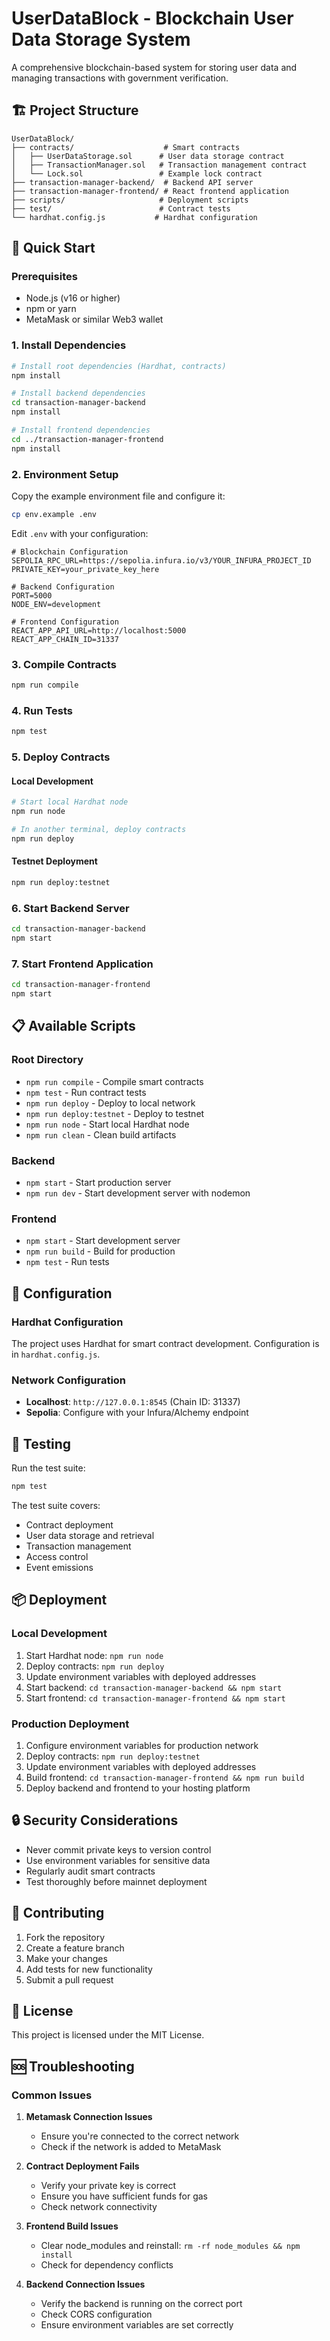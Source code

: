 # UserDataBlock - Blockchain User Data Storage System

A comprehensive blockchain-based system for storing user data and managing transactions with government verification.

## 🏗️ Project Structure

```
UserDataBlock/
├── contracts/                    # Smart contracts
│   ├── UserDataStorage.sol      # User data storage contract
│   ├── TransactionManager.sol   # Transaction management contract
│   └── Lock.sol                 # Example lock contract
├── transaction-manager-backend/  # Backend API server
├── transaction-manager-frontend/ # React frontend application
├── scripts/                     # Deployment scripts
├── test/                        # Contract tests
└── hardhat.config.js           # Hardhat configuration
```

## 🚀 Quick Start

### Prerequisites

- Node.js (v16 or higher)
- npm or yarn
- MetaMask or similar Web3 wallet

### 1. Install Dependencies

```bash
# Install root dependencies (Hardhat, contracts)
npm install

# Install backend dependencies
cd transaction-manager-backend
npm install

# Install frontend dependencies
cd ../transaction-manager-frontend
npm install
```

### 2. Environment Setup

Copy the example environment file and configure it:

```bash
cp env.example .env
```

Edit `.env` with your configuration:

```env
# Blockchain Configuration
SEPOLIA_RPC_URL=https://sepolia.infura.io/v3/YOUR_INFURA_PROJECT_ID
PRIVATE_KEY=your_private_key_here

# Backend Configuration
PORT=5000
NODE_ENV=development

# Frontend Configuration
REACT_APP_API_URL=http://localhost:5000
REACT_APP_CHAIN_ID=31337
```

### 3. Compile Contracts

```bash
npm run compile
```

### 4. Run Tests

```bash
npm test
```

### 5. Deploy Contracts

#### Local Development
```bash
# Start local Hardhat node
npm run node

# In another terminal, deploy contracts
npm run deploy
```

#### Testnet Deployment
```bash
npm run deploy:testnet
```

### 6. Start Backend Server

```bash
cd transaction-manager-backend
npm start
```

### 7. Start Frontend Application

```bash
cd transaction-manager-frontend
npm start
```

## 📋 Available Scripts

### Root Directory
- `npm run compile` - Compile smart contracts
- `npm test` - Run contract tests
- `npm run deploy` - Deploy to local network
- `npm run deploy:testnet` - Deploy to testnet
- `npm run node` - Start local Hardhat node
- `npm run clean` - Clean build artifacts

### Backend
- `npm start` - Start production server
- `npm run dev` - Start development server with nodemon

### Frontend
- `npm start` - Start development server
- `npm run build` - Build for production
- `npm test` - Run tests

## 🔧 Configuration

### Hardhat Configuration
The project uses Hardhat for smart contract development. Configuration is in `hardhat.config.js`.

### Network Configuration
- **Localhost**: `http://127.0.0.1:8545` (Chain ID: 31337)
- **Sepolia**: Configure with your Infura/Alchemy endpoint

## 🧪 Testing

Run the test suite:

```bash
npm test
```

The test suite covers:
- Contract deployment
- User data storage and retrieval
- Transaction management
- Access control
- Event emissions

## 📦 Deployment

### Local Development
1. Start Hardhat node: `npm run node`
2. Deploy contracts: `npm run deploy`
3. Update environment variables with deployed addresses
4. Start backend: `cd transaction-manager-backend && npm start`
5. Start frontend: `cd transaction-manager-frontend && npm start`

### Production Deployment
1. Configure environment variables for production network
2. Deploy contracts: `npm run deploy:testnet`
3. Update environment variables with deployed addresses
4. Build frontend: `cd transaction-manager-frontend && npm run build`
5. Deploy backend and frontend to your hosting platform

## 🔒 Security Considerations

- Never commit private keys to version control
- Use environment variables for sensitive data
- Regularly audit smart contracts
- Test thoroughly before mainnet deployment

## 🤝 Contributing

1. Fork the repository
2. Create a feature branch
3. Make your changes
4. Add tests for new functionality
5. Submit a pull request

## 📄 License

This project is licensed under the MIT License.

## 🆘 Troubleshooting

### Common Issues

1. **Metamask Connection Issues**
   - Ensure you're connected to the correct network
   - Check if the network is added to MetaMask

2. **Contract Deployment Fails**
   - Verify your private key is correct
   - Ensure you have sufficient funds for gas
   - Check network connectivity

3. **Frontend Build Issues**
   - Clear node_modules and reinstall: `rm -rf node_modules && npm install`
   - Check for dependency conflicts

4. **Backend Connection Issues**
   - Verify the backend is running on the correct port
   - Check CORS configuration
   - Ensure environment variables are set correctly
